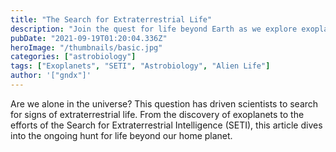 ```yaml
---
title: "The Search for Extraterrestrial Life"
description: "Join the quest for life beyond Earth as we explore exoplanets, microbial life, and the possibilities of alien civilizations."
pubDate: "2021-09-19T01:20:04.336Z"
heroImage: "/thumbnails/basic.jpg"
categories: ["astrobiology"]
tags: ["Exoplanets", "SETI", "Astrobiology", "Alien Life"]
author: '["gndx"]'
---
```


Are we alone in the universe? This question has driven scientists to search for signs of extraterrestrial life. From the discovery of exoplanets to the efforts of the Search for Extraterrestrial Intelligence (SETI), this article dives into the ongoing hunt for life beyond our home planet.
